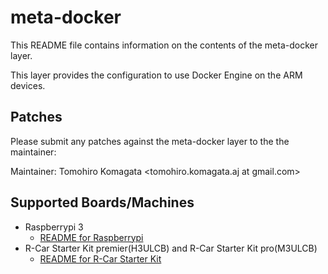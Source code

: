 # meta-docker

This README file contains information on the contents of the meta-docker layer.

This layer provides the configuration to use Docker Engine on the ARM devices.

## Patches

Please submit any patches against the meta-docker layer to the the maintainer:

Maintainer: Tomohiro Komagata <tomohiro.komagata.aj at gmail.com>

## Supported Boards/Machines

- Raspberrypi 3
    - [README for Raspberrypi](meta-raspberrypi/README.md)
- R-Car Starter Kit premier(H3ULCB) and R-Car Starter Kit pro(M3ULCB)
    - [README for R-Car Starter Kit](meta-rcar-gen3/README.md)
